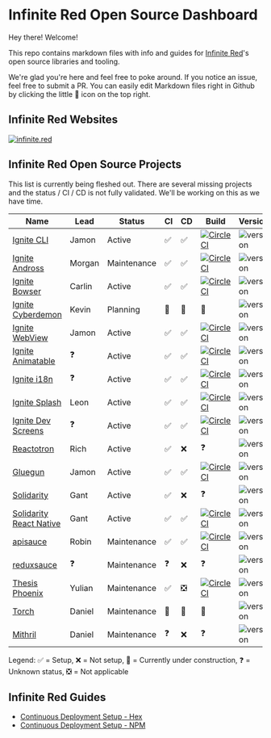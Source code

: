 # Infinite Red Open Source Dashboard

Hey there! Welcome!

This repo contains markdown files with info and guides for [Infinite Red](https://infinite.red)'s open source libraries and tooling.

We're glad you're here and feel free to poke around. If you notice an issue, feel free to submit a PR. You can easily edit Markdown files right in Github by clicking the little :pencil: icon on the top right.

## Infinite Red Websites

[![infinite.red](https://img.shields.io/website-up-down-green-red/https/infinite.red.svg?label=infinite.red)](https://infinite.red)

## Infinite Red Open Source Projects

This list is currently being fleshed out. There are several missing projects and the status / CI / CD is not fully validated. We'll be working on this as we have time.

<table>
<thead>
  <tr>
    <th>Name</th>
    <th>Lead</th>
    <th>Status</th>
    <th>CI</th>
    <th>CD</th>
    <th>Build</th>
    <th>Version</th>
  </tr>
</thead>
<tbody>
  <tr>
    <td><a href="https://github.com/infinitered/ignite">Ignite CLI</a></td>
    <td>Jamon</td>
    <td>Active</td>
    <td>✅</td>
    <td>✅</td>
    <td>
      <a href="https://circleci.com/gh/infinitered/ignite">
        <img alt="CircleCI" src="https://circleci.com/gh/infinitered/ignite.svg?style=svg" />
      </a>
    </td>
    <td><img alt="version" src="https://img.shields.io/npm/v/ignite-cli.svg" /></td>
  </tr>
  <tr>
    <td><a href="https://github.com/infinitered/ignite-ir-boilerplate-andross">Ignite Andross</a></td>
    <td>Morgan</td>
    <td>Maintenance</td>
    <td>✅</td>
    <td>✅</td>
    <td>
      <a href="https://circleci.com/gh/infinitered/ignite-ir-boilerplate-andross">
        <img alt="CircleCI" src="https://circleci.com/gh/infinitered/ignite-ir-boilerplate-andross.svg?style=svg" />
      </a>
    </td>
    <td><img alt="version" src="https://img.shields.io/npm/v/ignite-ir-boilerplate-andross.svg" /></td>
  </tr>
  <tr>
    <td><a href="https://github.com/infinitered/ignite-ir-boilerplate-bowser">Ignite Bowser</a></td>
    <td>Carlin</td>
    <td>Active</td>
    <td>✅</td>
    <td>✅</td>
    <td>
      <a href="https://circleci.com/gh/infinitered/ignite-ir-boilerplate-bowser">
        <img alt="CircleCI" src="https://circleci.com/gh/infinitered/ignite-ir-boilerplate-bowser.svg?style=svg" />
      </a>
    </td>
    <td><img alt="version" src="https://img.shields.io/npm/v/ignite-ir-boilerplate-bowser.svg" /></td>
  </tr>
  <tr>
    <td><a href="https://github.com/infinitered/ignite-ir-boilerplate-cyberdemon">Ignite Cyberdemon</a></td>
    <td>Kevin</td>
    <td>Planning</td>
    <td>🚧</td>
    <td>🚧</td>
    <td>🚧</td>
    <td><img alt="version" src="https://img.shields.io/npm/v/ignite-ir-boilerplate-cyberdemon.svg" /></td>
  </tr>
  <tr>
    <td><a href="https://github.com/infinitered/ignite-webview">Ignite WebView</a></td>
    <td>Jamon</td>
    <td>Active</td>
    <td>✅</td>
    <td>✅</td>
    <td>
      <a href="https://circleci.com/gh/infinitered/ignite-webview">
        <img alt="CircleCI" src="https://circleci.com/gh/infinitered/ignite-webview.svg?style=svg" />
      </a>
    </td>
    <td><img alt="version" src="https://img.shields.io/npm/v/ignite-webview.svg" /></td>
  </tr>
  <tr>
    <td><a href="https://github.com/infinitered/ignite-animatable">Ignite Animatable</a></td>
    <td>❓</td>
    <td>Active</td>
    <td>✅</td>
    <td>✅</td>
    <td>
      <a href="https://circleci.com/gh/infinitered/ignite-animatable">
        <img alt="CircleCI" src="https://circleci.com/gh/infinitered/ignite-animatable.svg?style=svg" />
      </a>
    </td>
    <td><img alt="version" src="https://img.shields.io/npm/v/ignite-animatable.svg" /></td>
  </tr>
  <tr>
    <td><a href="https://github.com/infinitered/ignite-i18n">Ignite i18n</a></td>
    <td>❓</td>
    <td>Active</td>
    <td>✅</td>
    <td>✅</td>
    <td>
      <a href="https://circleci.com/gh/infinitered/ignite-i18n">
        <img alt="CircleCI" src="https://circleci.com/gh/infinitered/ignite-i18n.svg?style=svg" />
      </a>
    </td>
    <td><img alt="version" src="https://img.shields.io/npm/v/ignite-i18n.svg" /></td>
  </tr>
  <tr>
    <td><a href="https://github.com/infinitered/ignite-splash">Ignite Splash</a></td>
    <td>Leon</td>
    <td>Active</td>
    <td>✅</td>
    <td>✅</td>
    <td>
      <a href="https://circleci.com/gh/infinitered/ignite-splash">
        <img alt="CircleCI" src="https://circleci.com/gh/infinitered/ignite-splash.svg?style=svg" />
      </a>
    </td>
    <td><img alt="version" src="https://img.shields.io/npm/v/ignite-splash.svg" /></td>
  </tr>
  <tr>
    <td><a href="https://github.com/infinitered/ignite-dev-screens">Ignite Dev Screens</a></td>
    <td>❓</td>
    <td>Active</td>
    <td>✅</td>
    <td>✅</td>
    <td>
      <a href="https://circleci.com/gh/infinitered/ignite-dev-screens">
        <img alt="CircleCI" src="https://circleci.com/gh/infinitered/ignite-dev-screens.svg?style=svg" />
      </a>
    </td>
    <td><img alt="version" src="https://img.shields.io/npm/v/ignite-dev-screens.svg" /></td>
  </tr>
  <tr>
    <td><a href="https://github.com/infinitered/reactotron">Reactotron</a></td>
    <td>Rich</td>
    <td>Active</td>
    <td>✅</td>
    <td>❌</td>
    <td>❓</td>
    <td><img alt="version" src="https://img.shields.io/npm/v/reactotron.svg" /></td>
  </tr>
  <tr>
    <td><a href="https://github.com/infinitered/gluegun">Gluegun</a></td>
    <td>Jamon</td>
    <td>Active</td>
    <td>✅</td>
    <td>✅</td>
    <td>
      <a href="https://circleci.com/gh/infinitered/gluegun">
        <img alt="CircleCI" src="https://circleci.com/gh/infinitered/gluegun.svg?style=svg" />
      </a>
    </td>
    <td><img alt="version" src="https://img.shields.io/npm/v/gluegun.svg" /></td>
  </tr>
  <tr>
    <td><a href="https://github.com/infinitered/solidarity">Solidarity</a></td>
    <td>Gant</td>
    <td>Active</td>
    <td>✅</td>
    <td>❌</td>
    <td>❓</td>
    <td><img alt="version" src="https://img.shields.io/npm/v/solidarity.svg" /></td>
  </tr>
  <tr>
    <td><a href="https://github.com/infinitered/solidarity-react-native">Solidarity React Native</a></td>
    <td>Gant</td>
    <td>Active</td>
    <td>✅</td>
    <td>✅</td>
    <td>
      <a href="https://circleci.com/gh/infinitered/solidarity-react-native">
        <img alt="CircleCI" src="https://circleci.com/gh/infinitered/solidarity-react-native.svg?style=svg" />
      </a>
    </td>
    <td><img alt="version" src="https://img.shields.io/npm/v/solidarity-react-native.svg" /></td>
  </tr>
  <tr>
    <td><a href="https://github.com/infinitered/apisauce">apisauce</a></td>
    <td>Robin</td>
    <td>Maintenance</td>
    <td>✅</td>
    <td>✅</td>
    <td>
      <a href="https://circleci.com/gh/infinitered/apisauce">
        <img alt="CircleCI" src="https://circleci.com/gh/infinitered/apisauce.svg?style=svg" />
      </a>
    </td>
    <td><img alt="version" src="https://img.shields.io/npm/v/apisauce.svg" /></td>
  </tr>
  <tr>
    <td><a href="https://github.com/infinitered/reduxsauce">reduxsauce</a></td>
    <td>❓</td>
    <td>Maintenance</td>
    <td>❓</td>
    <td>❌</td>
    <td>❓</td>
    <td><img alt="version" src="https://img.shields.io/npm/v/reduxsauce.svg" /></td>
  </tr>
  <tr>
    <td><a href="https://github.com/infinitered/thesis-phoenix">Thesis Phoenix</a></td>
    <td>Yulian</td>
    <td>Maintenance</td>
    <td>✅</td>
    <td>❎</td>
    <td>
      <a href="https://circleci.com/gh/infinitered/thesis-phoenix">
        <img alt="CircleCI" src="https://circleci.com/gh/infinitered/thesis-phoenix.svg?style=svg" />
      </a>
    </td>
    <td><img alt="version" src="https://img.shields.io/hexpm/v/thesis.svg" /></td>
  </tr>
  <tr>
    <td><a href="https://github.com/infinitered/torch">Torch</a></td>
    <td>Daniel</td>
    <td>Maintenance</td>
    <td>🚧</td>
    <td>🚧</td>
    <td>🚧</td>
    <td><img alt="version" src="https://img.shields.io/hexpm/v/torch.svg" /></td>
  </tr>
  <tr>
    <td><a href="https://github.com/infinitered/mithril">Mithril</a></td>
    <td>Daniel</td>
    <td>Maintenance</td>
    <td>❓</td>
    <td>❌</td>
    <td>❓</td>
    <td><img alt="version" src="https://img.shields.io/hexpm/v/mithril.svg" /></td>
  </tr>
</tbody>
</table>

Legend: ✅ = Setup, ❌ = Not setup, 🚧 = Currently under construction, ❓ = Unknown status, ❎ = Not applicable

## Infinite Red Guides

- [Continuous Deployment Setup - Hex](./Continuous-Deployment-Setup-Hex.md)
- [Continuous Deployment Setup - NPM](./Continuous-Deployment-Setup-NPM.md)
